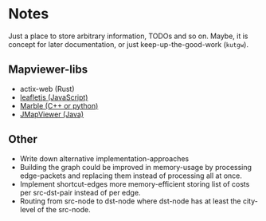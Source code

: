 # Notes

Just a place to store arbitrary information, TODOs and so on.
Maybe, it is concept for later documentation, or just keep-up-the-good-work (`kutgw`).


## Mapviewer-libs

- actix-web (Rust)
- [leafletjs (JavaScript)][leafletjs]
- [Marble (C++ or python)][kde/marble]
- [JMapViewer (Java)][osm/wiki/jmapviewer]


[kde/marble]: http://api.kde.org/4.x-api/kdeedu-apidocs/marble/html/namespaceMarble.html
[leafletjs]: https://leafletjs.com/
[osm/wiki/jmapviewer]: https://wiki.openstreetmap.org/wiki/JMapViewer


## Other

- Write down alternative implementation-approaches
- Building the graph could be improved in memory-usage by processing edge-packets and replacing them instead of processing all at once.
- Implement shortcut-edges more memory-efficient storing list of costs per src-dst-pair instead of per edge.
- Routing from src-node to dst-node where dst-node has at least the city-level of the src-node.
